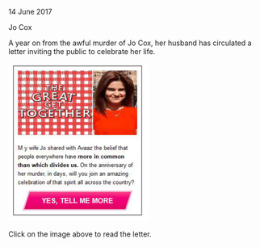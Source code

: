 14 June 2017

Jo Cox

A year on from the awful murder of Jo Cox, her husband has circulated a letter inviting the public to celebrate her life.

[](http://www.northcrayresidents.org.uk/nm_jo_cox.html)

![Image](images/nm0244_1.gif)

Click on the image above to read the letter.
